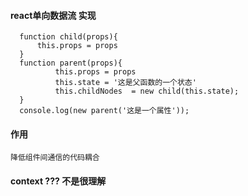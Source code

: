 #### react单向数据流 实现
```
  function child(props){
      this.props = props
  }
  function parent(props){ 
          this.props = props              
          this.state = '这是父函数的一个状态'
          this.childNodes  = new child(this.state); 
  }
  console.log(new parent('这是一个属性'));
```

#### 作用
    降低组件间通信的代码耦合

#### context ??? 不是很理解